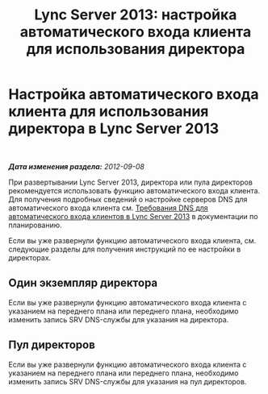 ﻿---
title: 'Lync Server 2013: настройка автоматического входа клиента для использования директора'
TOCTitle: Настройка автоматического входа клиента для использования директора
ms:assetid: 85369ffc-53ae-43be-8a23-84a094faecff
ms:mtpsurl: https://technet.microsoft.com/ru-ru/library/Gg398678(v=OCS.15)
ms:contentKeyID: 49310410
ms.date: 05/19/2016
mtps_version: v=OCS.15
ms.translationtype: HT
---

# Настройка автоматического входа клиента для использования директора в Lync Server 2013

 

_**Дата изменения раздела:** 2012-09-08_

При развертывании Lync Server 2013, директора или пула директоров рекомендуется использовать функцию автоматического входа клиента. Для получения подробных сведений о настройке серверов DNS для автоматического входа клиента см. [Требования DNS для автоматического входа клиентов в Lync Server 2013](lync-server-2013-dns-requirements-for-automatic-client-sign-in.md) в документации по планированию.

Если вы уже развернули функцию автоматического входа клиента, см. следующие разделы для получения инструкций по ее настройки в директорах.

## Один экземпляр директора

Если вы уже развернули функцию автоматического входа клиента с указанием на переднего плана или переднего плана, необходимо изменить запись SRV DNS-службы для указания на директора.

## Пул директоров

Если вы уже развернули функцию автоматического входа клиента с указанием на переднего плана или переднего плана, необходимо изменить запись SRV DNS-службы для указания на пул директоров.

